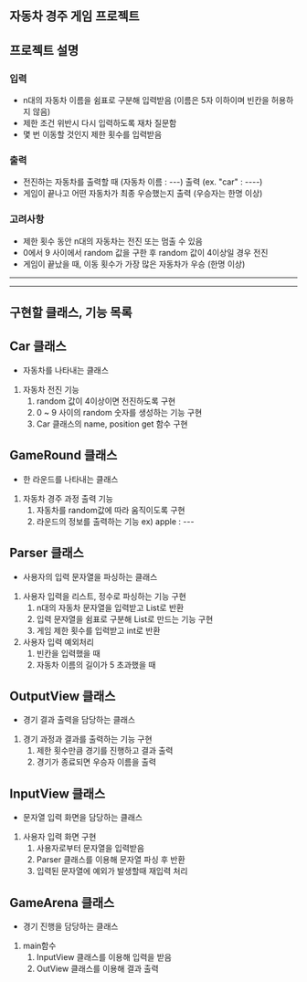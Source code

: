 자동차 경주 게임 프로젝트
---
## 프로젝트 설명

### 입력
 - n대의 자동차 이름을 쉼표로 구분해 입력받음 (이름은 5자 이하이며 빈칸을 허용하지 않음)
 - 제한 조건 위반시 다시 입력하도록 재차 질문함
 - 몇 번 이동할 것인지 제한 횟수를 입력받음

### 출력
 - 전진하는 자동차를 출력할 때 (자동차 이름 : ---) 출력  (ex. "car" : ----)
 - 게임이 끝나고 어떤 자동차가 최종 우승했는지 출력 (우승자는 한명 이상)

### 고려사항
- 제한 횟수 동안 n대의 자동차는 전진 또는 멈출 수 있음
- 0에서 9 사이에서 random 값을 구한 후 random 값이 4이상일 경우 전진
- 게임이 끝났을 때, 이동 횟수가 가장 많은 자동차가 우승 (한명 이상)

---
---

## 구현할 클래스, 기능 목록

## Car 클래스
- 자동차를 나타내는 클래스
1. 자동차 전진 기능
    1. random 값이 4이상이면 전진하도록 구현
    2. 0 ~ 9 사이의 random 숫자를 생성하는 기능 구현
    3. Car 클래스의 name, position get 함수 구현

## GameRound 클래스
- 한 라운드를 나타내는 클래스
1. 자동차 경주 과정 출력 기능
    1. 자동차를 random값에 따라 움직이도록 구현
    2. 라운드의 정보를 출력하는 기능 ex) apple : ---

## Parser 클래스
- 사용자의 입력 문자열을 파싱하는 클래스
1. 사용자 입력을 리스트, 정수로 파싱하는 기능 구현 
    1. n대의 자동차 문자열을 입력받고 List로 반환 
    2. 입력 문자열을 쉼표로 구분해 List로 만드는 기능 구현
    3. 게임 제한 횟수를 입력받고 int로 반환
2. 사용자 입력 예외처리
    1. 빈칸을 입력했을 때
    2. 자동차 이름의 길이가 5 초과했을 때

## OutputView 클래스
- 경기 결과 출력을 담당하는 클래스
1. 경기 과정과 결과를 출력하는 기능 구현
    1. 제한 횟수만큼 경기를 진행하고 결과 출력
    2. 경기가 종료되면 우승자 이름을 출력

## InputView 클래스
- 문자열 입력 화면을 담당하는 클래스
1. 사용자 입력 화면 구현 
    1. 사용자로부터 문자열을 입력받음
    2. Parser 클래스를 이용해 문자열 파싱 후 반환
    3. 입력된 문자열에 예외가 발생할때 재입력 처리

## GameArena 클래스
- 경기 진행을 담당하는 클래스
1. main함수    
    1. InputView 클래스를 이용해 입력을 받음
    2. OutView 클래스를 이용해 결과 출력





